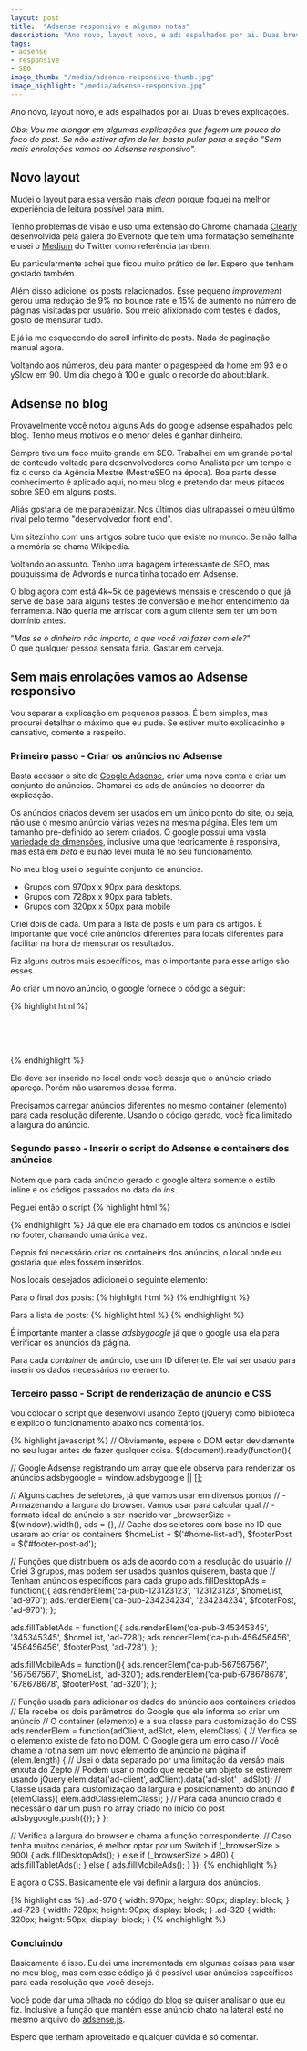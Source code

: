 ```yaml
---
layout: post
title:  "Adsense responsivo e algumas notas"
description: "Ano novo, layout novo, e ads espalhados por ai. Duas breves explicações."
tags: 
- adsense 
- responsive
- SEO
image_thumb: "/media/adsense-responsivo-thumb.jpg"
image_highlight: "/media/adsense-responsivo.jpg"
---
```


Ano novo, layout novo, e ads espalhados por ai. Duas breves explicações.

*Obs: Vou me alongar em algumas explicações que fogem um pouco do foco do post. Se não estiver afim de ler, basta pular para a seção "Sem mais enrolações vamos ao Adsense responsivo".*

<!--more-->

## Novo layout

Mudei o layout para essa versão mais _clean_ porque foquei na melhor experiência de leitura possível para mim.

Tenho problemas de visão e uso uma extensão do Chrome chamada [Clearly](https://chrome.google.com/webstore/detail/clearly/iooicodkiihhpojmmeghjclgihfjdjhj?hl=en) desenvolvida pela galera do Evernote que tem uma formatação semelhante e usei o [Medium](https://medium.com) do Twitter como referência também.

Eu particularmente achei que ficou muito prático de ler. Espero que tenham gostado também.

Além disso adicionei os posts relacionados. Esse pequeno *improvement* gerou uma redução de 9% no bounce rate e 15% de aumento no número de páginas visitadas por usuário. Sou meio afixionado com testes e dados, gosto de mensurar tudo.

E já ia me esquecendo do scroll infinito de posts. Nada de paginação manual agora.

Voltando aos números, deu para manter o pagespeed da home em 93 e o ySlow em 90. Um dia chego à 100 e igualo o recorde do about:blank.

## Adsense no blog

Provavelmente você notou alguns Ads do google adsense espalhados pelo blog. Tenho meus motivos e o menor deles é ganhar dinheiro.

Sempre tive um foco muito grande em SEO. Trabalhei em um grande portal de conteúdo voltado para desenvolvedores como Analista por um tempo e fiz o curso da Agência Mestre (MestreSEO na época). Boa parte desse conhecimento é aplicado aqui, no meu blog e pretendo dar meus pitacos sobre SEO em alguns posts.

Aliás gostaria de me parabenizar. Nos últimos dias ultrapassei o meu último rival pelo termo "desenvolvedor front end". 

Um sitezinho com uns artigos sobre tudo que existe no mundo. Se não falha a memória se chama Wikipedia.

Voltando ao assunto. Tenho uma bagagem interessante de SEO, mas pouquíssima de Adwords e nunca tinha tocado em Adsense.

O blog agora com está 4k~5k de pageviews mensais e crescendo o que já serve de base para alguns testes de conversão e melhor entendimento da ferramenta. Não queria me arriscar com algum cliente sem ter um bom domínio antes.

"_Mas se o dinheiro não importa, o que você vai fazer com ele?_" <br /> 
O que qualquer pessoa sensata faria. Gastar em cerveja.

## Sem mais enrolações vamos ao Adsense responsivo

Vou separar a explicação em pequenos passos. É bem simples, mas procurei detalhar o máximo que eu pude. Se estiver muito explicadinho e cansativo, comente a respeito.

### Primeiro passo - Criar os anúncios no Adsense

Basta acessar o site do [Google Adsense](https://google.com/adsense), criar uma nova conta e criar um conjunto de anúncios. Chamarei os ads de anúncios no decorrer da explicação.

Os anúncios criados devem ser usados em um único ponto do site, ou seja, não use o mesmo anúncio várias vezes na mesma página. Eles tem um tamanho pré-definido ao serem criados. O google possui uma vasta [variedade de dimensões](https://support.google.com/adsense/answer/185665?utm_source=aso&utm_medium=link&utm_campaign=ww-ww-et-asfe_), inclusive uma que teoricamente é responsiva, mas está em *beta* e eu não levei muita fé no seu funcionamento.

No meu blog usei o seguinte conjunto de anúncios.

* Grupos com 970px x 90px para desktops.
* Grupos com 728px x 90px para tablets.
* Grupos com 320px x 50px para mobile

Criei dois de cada. Um para a lista de posts e um para os artigos. É importante que você crie anúncios diferentes para locais diferentes para facilitar na hora de mensurar os resultados.

Fiz alguns outros mais específicos, mas o importante para esse artigo são esses.

Ao criar um novo anúncio, o google fornece o código a seguir:

{% highlight html %}
<script async src="//pagead2.googlesyndication.com/pagead/js/adsbygoogle.js"></script>
<!-- Header - banner -->
<ins class="adsbygoogle"
     style="display:inline-block;width:320px;height:50px"
     data-ad-client="ca-pub-999999999999"
     data-ad-slot="99999999"></ins>
<script>
(adsbygoogle = window.adsbygoogle || []).push({});
</script>
{% endhighlight %}

Ele deve ser inserido no local onde você deseja que o anúncio criado apareça. Porém não usaremos dessa forma.

Precisamos carregar anúncios diferentes no mesmo container (elemento) para cada resolução diferente. Usando o código gerado, você fica limitado a largura do anúncio.

### Segundo passo - Inserir o script do Adsense e containers dos anúncios

Notem que para cada anúncio gerado o google altera somente o estilo inline e os códigos passados no data do *ins*.

Peguei então o script 
{% highlight html %}
<script async src="//pagead2.googlesyndication.com/pagead/js/adsbygoogle.js"></script>
{% endhighlight %} 
Já que ele era chamado em todos os anúncios e isolei no footer, chamando uma única vez.

Depois foi necessário criar os containeirs dos anúncios, o local onde eu gostaria que eles fossem inseridos.

Nos locais desejados adicionei o seguinte elemento:

Para o final dos posts:
{% highlight html %}
<ins class="adsbygoogle" id="footer-post-ad"></ins>
{% endhighlight %}

Para a lista de posts:
{% highlight html %}
<ins class="adsbygoogle" id="home-list-ad"></ins>
{% endhighlight %}

É importante manter a classe *adsbygoogle* já que o google usa ela para verificar os anúncios da página.

Para cada *container* de anúncio, use um ID diferente. Ele vai ser usado para inserir os dados necessários no elemento.

### Terceiro passo - Script de renderização de anúncio e CSS

Vou colocar o script que desenvolvi usando Zepto (jQuery) como biblioteca e explico o funcionamento abaixo nos comentários.

{% highlight javascript %}
// Obviamente, espere o DOM estar devidamente no seu lugar antes de fazer qualquer coisa.
$(document).ready(function(){

  // Google Adsense registrando um array que ele observa para renderizar os anúncios
  adsbygoogle = window.adsbygoogle || [];

  // Alguns caches de seletores, já que vamos usar em diversos pontos
  // - Armazenando a largura do browser. Vamos usar para calcular qual
  // - formato ideal de anúncio a ser inserido
  var _browserSize = $(window).width(),
      ads = {},
      // Cache dos seletores com base no ID que usaram ao criar os containers
      $homeList = $('#home-list-ad'),
      $footerPost = $('#footer-post-ad');

  // Funções que distribuem os ads de acordo com a resolução do usuário
  // Criei 3 grupos, mas podem ser usados quantos quiserem, basta que
  // Tenham anúncios específicos para cada grupo
  ads.fillDesktopAds = function(){
    ads.renderElem('ca-pub-123123123', '123123123', $homeList, 'ad-970');
    ads.renderElem('ca-pub-234234234', '234234234', $footerPost, 'ad-970');
  };

  ads.fillTabletAds = function(){
    ads.renderElem('ca-pub-345345345', '345345345', $homeList, 'ad-728');
    ads.renderElem('ca-pub-456456456', '456456456', $footerPost, 'ad-728');
  };

  ads.fillMobileAds = function(){
    ads.renderElem('ca-pub-567567567', '567567567', $homeList, 'ad-320');
    ads.renderElem('ca-pub-678678678', '678678678', $footerPost, 'ad-320');
  };

  // Função usada para adicionar os dados do anúncio aos containers criados
  // Ela recebe os dois parâmetros do Google que ele informa ao criar um anúncio
  // O container (elemento) e a sua classe para customização do CSS
  ads.renderElem = function(adClient, adSlot, elem, elemClass) {
    // Verifica se o elemento existe de fato no DOM. O Google gera um erro caso
    // Você chame a rotina sem um novo elemento de anúncio na página
    if (elem.length) {
      // Usei o data separado por uma limitação da versão mais enxuta do Zepto
      // Podem usar o modo que recebe um objeto se estiverem usando jQuery
      elem.data('ad-client', adClient).data('ad-slot' , adSlot);
      // Classe usada para customização da largura e posicionamento do anúncio
      if (elemClass){
        elem.addClass(elemClass);
      }
      // Para cada anúncio criado é necessário  dar um push no array criado no início do post
      adsbygoogle.push({});
    }
  };

  // Verifica a largura do browser e chama a função correspondente.
  // Caso tenha muitos cenários, é melhor optar por um Switch
  if (_browserSize > 900) {
    ads.fillDesktopAds();
  } else if (_browserSize > 480) {
    ads.fillTabletAds();
  } else {
    ads.fillMobileAds();
  }
});
{% endhighlight %}

E agora o CSS. Basicamente ele vai definir a largura dos anúncios.

{% highlight css %}
.ad-970 {
  width: 970px;
  height: 90px;
  display: block;
}
.ad-728 {
  width: 728px;
  height: 90px;
  display: block;
}
.ad-320 {
  width: 320px;
  height: 50px;
  display: block;
}
{% endhighlight %}

### Concluindo

Basicamente é isso. Eu dei uma incrementada em algumas coisas para usar no meu blog, mas com esse código já é possível usar anúncios específicos para cada resolução que você deseje.

Você pode dar uma olhada no [código do blog](https://github.com/leandrooriente/leandrooriente) se quiser analisar o que eu fiz. Inclusive a função que mantém esse anúncio chato na lateral está no mesmo arquivo do [adsense.js](https://github.com/leandrooriente/leandrooriente/blob/master/src/static/scripts/adsense.js).

Espero que tenham aproveitado e qualquer dúvida é só comentar.